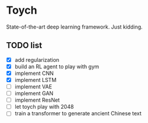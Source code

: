 # Toych

State-of-the-art deep learning framework. Just kidding.

## TODO list

* [x] add regularization
* [x] build an RL agent to play with gym
* [x] implement CNN
* [x] implement LSTM
* [ ] implement VAE
* [ ] implement GAN
* [ ] implement ResNet
* [ ] let toych play with 2048
* [ ] train a transformer to generate ancient Chinese text

